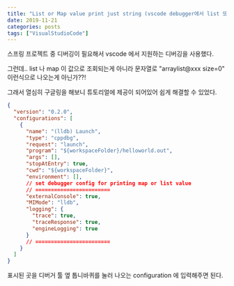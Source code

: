 ```yaml
---
title: "List or Map value print just string (vscode debugger에서 list 또는 map이 문자열로만 나올 경우)"
date: 2019-11-21
categories: posts
tags: ["VisualStudioCode"]
---
```

스프링 프로젝트 중 디버깅이 필요해서 vscode 에서 지원하는 디버깅을 사용했다.

그런데.. list 나 map 이 값으로 조회되는게 아니라 문자열로 "arraylist@xxx size=0" 이런식으로 나오는게 아닌가??!

그래서 열심히 구글링을 해보니 튜토리얼에 제공이 되어있어 쉽게 해결할 수 있었다.
```json
{
  "version": "0.2.0",
  "configurations": [
    {
      "name": "(lldb) Launch",
      "type": "cppdbg",
      "request": "launch",
      "program": "${workspaceFolder}/helloworld.out",
      "args": [],
      "stopAtEntry": true,
      "cwd": "${workspaceFolder}",
      "environment": [],
      // set debugger config for printing map or list value
      // ========================
      "externalConsole": true,
      "MIMode": "lldb",
      "logging": {
        "trace": true,
        "traceResponse": true,
        "engineLogging": true
      }
      // ========================
    }
  ]
}
```
표시된 곳을 디버거 툴 옆 톱니바퀴를 눌러 나오는 configuration 에 입력해주면 된다.